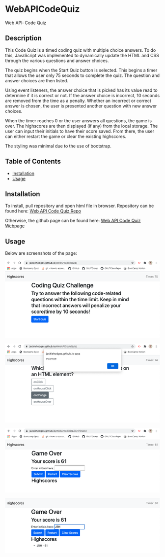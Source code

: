 # WebAPICodeQuiz
Web API: Code Quiz


## Description

This Code Quiz is a timed coding quiz with multiple choice answers. To do this, JavaScript was implemented to dynamically update the HTML and CSS through the various questions and answer choices. 

The quiz begins when the Start Quiz button is selected. This begins a timer that allows the user only 75 seconds to complete the quiz. The question and answer choices are then listed.

Using event listeners, the answer choice that is picked has its value read to determine if it is correct or not. If the answer choice is incorrect, 10 seconds are removed from the time as a penalty. Whether an incorrect or correct answer is chosen, the user is presented another question with new answer choices. 

When the timer reaches 0 or the user answers all questions, the game is over. The highscores are then displayed (if any) from the local storage. The user can input their initials to have their score saved. From there, the user can either restart the game or clear the existing highscores.

The styling was minimal due to the use of bootstrap.

## Table of Contents

* [Installation](#installation)
* [Usage](#usage)


## Installation

To install, pull repository and open html file in browser. Repository can be found here: [Web API Code Quiz Repo](https://github.com/JackieHodges/WebAPICodeQuiz)

Otherwise, the github page can be found here: [Web API Code Quiz Webpage](https://jackiehodges.github.io/WebAPICodeQuiz/)


## Usage

Below are screenshots of the page:

![screenshot 1](assets/images/screenshot1.png)

![screenshot 2](assets/images/screenshot2.png)

![screenshot 3](assets/images/screenshot3.png)

![screenshot 4](assets/images/screenshot4.png)
